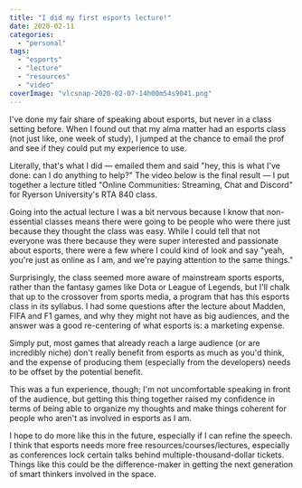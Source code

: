 ```yaml
---
title: "I did my first esports lecture!"
date: 2020-02-11
categories: 
  - "personal"
tags: 
  - "esports"
  - "lecture"
  - "resources"
  - "video"
coverImage: "vlcsnap-2020-02-07-14h00m54s9041.png"
---
```


I've done my fair share of speaking about esports, but never in a class setting before. When I found out that my alma matter had an esports class (not just like, one week of study), I jumped at the chance to email the prof and see if they could put my experience to use.

Literally, that's what I did — emailed them and said "hey, this is what I've done: can I do anything to help?" The video below is the final result — I put together a lecture titled "Online Communities: Streaming, Chat and Discord" for Ryerson University's RTA 840 class.

Going into the actual lecture I was a bit nervous because I know that non-essential classes means there were going to be people who were there just because they thought the class was easy. While I could tell that not everyone was there because they were super interested and passionate about esports, there were a few where I could kind of look and say "yeah, you're just as online as I am, and we're paying attention to the same things."

Surprisingly, the class seemed more aware of mainstream sports esports, rather than the fantasy games like Dota or League of Legends, but I'll chalk that up to the crossover from sports media, a program that has this esports class in its syllabus. I had some questions after the lecture about Madden, FIFA and F1 games, and why they might not have as big audiences, and the answer was a good re-centering of what esports is: a marketing expense.

Simply put, most games that already reach a large audience (or are incredibly niche) don't really benefit from esports as much as you'd think, and the expense of producing them (especially from the developers) needs to be offset by the potential benefit.

This was a fun experience, though; I'm not uncomfortable speaking in front of the audience, but getting this thing together raised my confidence in terms of being able to organize my thoughts and make things coherent for people who aren't as involved in esports as I am.

I hope to do more like this in the future, especially if I can refine the speech. I think that esports needs more free resources/courses/lectures, especially as conferences lock certain talks behind multiple-thousand-dollar tickets. Things like this could be the difference-maker in getting the next generation of smart thinkers involved in the space.
